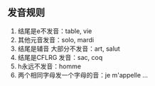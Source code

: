 ## 发音规则
1. 结尾是e不发音：table, vie
2. 其他元音发音：solo, mardi
3. 结尾是辅音 大部分不发音：art, salut
4. 结尾是CFLRG 发音：sac, coq
5. h永远不发音：homme
6. 两个相同字母发一个字母的音：je m'appelle ...